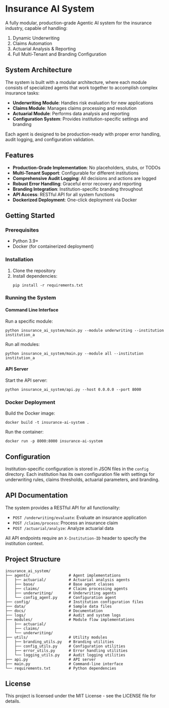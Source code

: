 # Insurance AI System

A fully modular, production-grade Agentic AI system for the insurance industry, capable of handling:

1. Dynamic Underwriting  
2. Claims Automation  
3. Actuarial Analysis & Reporting  
4. Full Multi-Tenant and Branding Configuration

## System Architecture

The system is built with a modular architecture, where each module consists of specialized agents that work together to accomplish complex insurance tasks:

- **Underwriting Module**: Handles risk evaluation for new applications
- **Claims Module**: Manages claims processing and resolution
- **Actuarial Module**: Performs data analysis and reporting
- **Configuration System**: Provides institution-specific settings and branding

Each agent is designed to be production-ready with proper error handling, audit logging, and configuration validation.

## Features

- **Production-Grade Implementation**: No placeholders, stubs, or TODOs
- **Multi-Tenant Support**: Configurable for different institutions
- **Comprehensive Audit Logging**: All decisions and actions are logged
- **Robust Error Handling**: Graceful error recovery and reporting
- **Branding Integration**: Institution-specific branding throughout
- **API Access**: RESTful API for all system functions
- **Dockerized Deployment**: One-click deployment via Docker

## Getting Started

### Prerequisites

- Python 3.9+
- Docker (for containerized deployment)

### Installation

1. Clone the repository
2. Install dependencies:
   ```
   pip install -r requirements.txt
   ```

### Running the System

#### Command Line Interface

Run a specific module:
```
python insurance_ai_system/main.py --module underwriting --institution institution_a
```

Run all modules:
```
python insurance_ai_system/main.py --module all --institution institution_a
```

#### API Server

Start the API server:
```
python insurance_ai_system/api.py --host 0.0.0.0 --port 8000
```

### Docker Deployment

Build the Docker image:
```
docker build -t insurance-ai-system .
```

Run the container:
```
docker run -p 8000:8000 insurance-ai-system
```

## Configuration

Institution-specific configuration is stored in JSON files in the `config` directory. Each institution has its own configuration file with settings for underwriting rules, claims thresholds, actuarial parameters, and branding.

## API Documentation

The system provides a RESTful API for all functionality:

- `POST /underwriting/evaluate`: Evaluate an insurance application
- `POST /claims/process`: Process an insurance claim
- `POST /actuarial/analyze`: Analyze actuarial data

All API endpoints require an `X-Institution-ID` header to specify the institution context.

## Project Structure

```
insurance_ai_system/
├── agents/                 # Agent implementations
│   ├── actuarial/          # Actuarial analysis agents
│   ├── base/               # Base agent classes
│   ├── claims/             # Claims processing agents
│   ├── underwriting/       # Underwriting agents
│   └── config_agent.py     # Configuration agent
├── config/                 # Institution configuration files
├── data/                   # Sample data files
├── docs/                   # Documentation
├── logs/                   # Audit and system logs
├── modules/                # Module flow implementations
│   ├── actuarial/
│   ├── claims/
│   └── underwriting/
├── utils/                  # Utility modules
│   ├── branding_utils.py   # Branding utilities
│   ├── config_utils.py     # Configuration utilities
│   ├── error_utils.py      # Error handling utilities
│   └── logging_utils.py    # Audit logging utilities
├── api.py                  # API server
├── main.py                 # Command-line interface
└── requirements.txt        # Python dependencies
```

## License

This project is licensed under the MIT License - see the LICENSE file for details.
